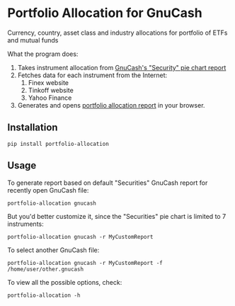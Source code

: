 # Portfolio Allocation for GnuCash
Currency, country, asset class and industry allocations for portfolio of ETFs and mutual funds

What the program does:
1. Takes instrument allocation from [GnuCash's "Security" pie chart report](https://raw.githack.com/fertkir/portfolio-allocation/master/examples/gnucash.html)
2. Fetches data for each instrument from the Internet:
   1. Finex website
   2. Tinkoff website
   3. Yahoo Finance
3. Generates and opens [portfolio allocation report](https://raw.githack.com/fertkir/portfolio-allocation/master/examples/allocation.html) in your browser.

## Installation
```commandline
pip install portfolio-allocation
```

## Usage
To generate report based on default "Securities" GnuCash report for recently open GnuCash file:
```commandline
portfolio-allocation gnucash
```
But you'd better customize it, since the "Securities" pie chart is limited to 7 instruments:
```commandline
portfolio-allocation gnucash -r MyCustomReport
```
To select another GnuCash file:
```commandline
portfolio-allocation gnucash -r MyCustomReport -f /home/user/other.gnucash
```

To view all the possible options, check:
```commandline
portfolio-allocation -h
```

